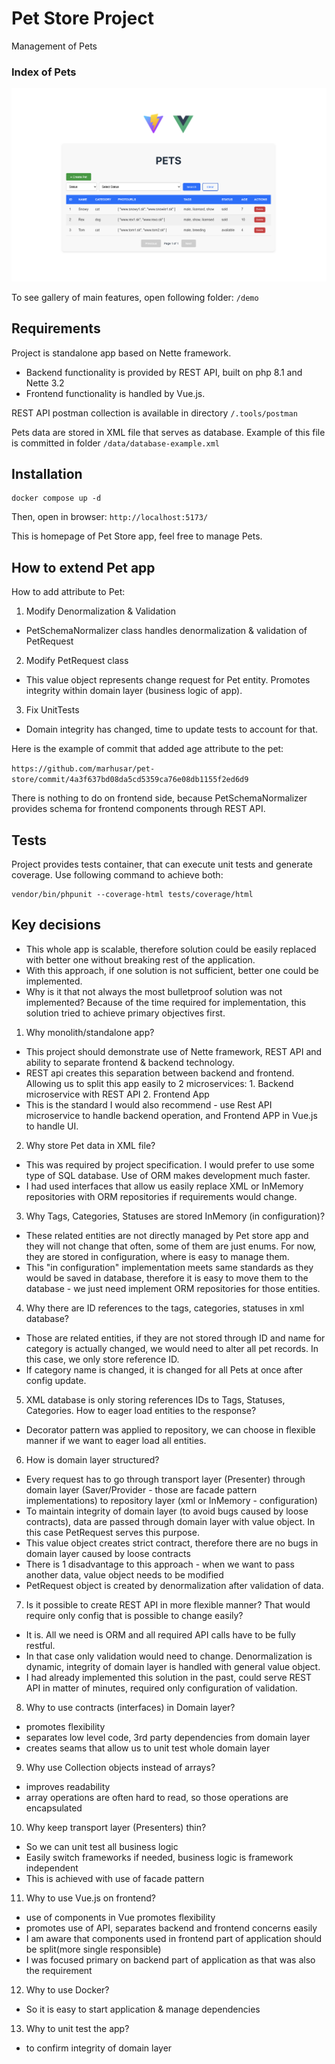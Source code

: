 Pet Store Project
=================

Management of Pets

### Index of Pets
![Index of Pets](demo/index-of-pets.png)

To see gallery of main features, open following folder:
`/demo`

Requirements
------------

Project is standalone app based on Nette framework.
* Backend functionality is provided by REST API, built on php 8.1 and Nette 3.2
* Frontend functionality is handled by Vue.js.

REST API postman collection is available in directory `/.tools/postman`

Pets data are stored in XML file that serves as database.
Example of this file is committed in folder `/data/database-example.xml`

Installation
------------

```
docker compose up -d
```

Then, open in browser:
`http://localhost:5173/`

This is homepage of Pet Store app, feel free to manage Pets.

How to extend Pet app
------------

How to add attribute to Pet:

1. Modify Denormalization & Validation
- PetSchemaNormalizer class handles denormalization & validation of PetRequest
2. Modify PetRequest class
- This value object represents change request for Pet entity. Promotes integrity within domain layer (business logic of app).
3. Fix UnitTests
- Domain integrity has changed, time to update tests to account for that.

Here is the example of commit that added age attribute to the pet:

`https://github.com/marhusar/pet-store/commit/4a3f637bd08da5cd5359ca76e08db1155f2ed6d9`

There is nothing to do on frontend side, because PetSchemaNormalizer provides schema for frontend components through REST API.

Tests
------------

Project provides tests container, that can execute unit tests and generate coverage.
Use following command to achieve both:
```
vendor/bin/phpunit --coverage-html tests/coverage/html
```

Key decisions
------------

- This whole app is scalable, therefore solution could be easily replaced with better one without breaking rest of the application.
- With this approach, if one solution is not sufficient, better one could be implemented.
- Why is it that not always the most bulletproof solution was not implemented? Because of the time required for implementation, this solution tried to achieve primary objectives first.

1. Why monolith/standalone app?

- This project should demonstrate use of Nette framework, REST API and ability to separate frontend & backend technology.
- REST api creates this separation between backend and frontend. Allowing us to split this app easily to 2 microservices: 1. Backend microservice with REST API 2. Frontend App
- This is the standard I would also recommend - use Rest API microservice to handle backend operation, and Frontend APP in Vue.js to handle UI.

2. Why store Pet data in XML file?

- This was required by project specification. I would prefer to use some type of SQL database. Use of ORM makes development much faster.
- I had used interfaces that allow us easily replace XML or InMemory repositories with ORM repositories if requirements would change.

3. Why Tags, Categories, Statuses are stored InMemory (in configuration)?

- These related entities are not directly managed by Pet store app and they will not change that often, some of them are just enums. For now, they are stored in configuration, where is easy to manage them.
- This "in configuration" implementation meets same standards as they would be saved in database, therefore it is easy to move them to the database - we just need implement ORM repositories for those entities.

4. Why there are ID references to the tags, categories, statuses in xml database?

- Those are related entities, if they are not stored through ID and name for category is actually changed, we would need to alter all pet records. In this case, we only store reference ID.
- If category name is changed, it is changed for all Pets at once after config update.

5. XML database is only storing references IDs to Tags, Statuses, Categories. How to eager load entities to the response?
- Decorator pattern was applied to repository, we can choose in flexible manner if we want to eager load all entities.

6. How is domain layer structured?

- Every request has to go through transport layer (Presenter) through domain layer (Saver/Provider - those are facade pattern implementations) to repository layer (xml or InMemory - configuration)
- To maintain integrity of domain layer (to avoid bugs caused by loose contracts), data are passed through domain layer with value object. In this case PetRequest serves this purpose.
- This value object creates strict contract, therefore there are no bugs in domain layer caused by loose contracts
- There is 1 disadvantage to this approach - when we want to pass another data, value object needs to be modified
- PetRequest object is created by denormalization after validation of data.

7. Is it possible to create REST API in more flexible manner? That would require only config that is possible to change easily?
- It is. All we need is ORM and all required API calls have to be fully restful.
- In that case only validation would need to change. Denormalization is dynamic, integrity of domain layer is handled with general value object.
- I had already implemented this solution in the past, could serve REST API in matter of minutes, required only configuration of validation.

8. Why to use contracts (interfaces) in Domain layer?
- promotes flexibility
- separates low level code, 3rd party dependencies from domain layer
- creates seams that allow us to unit test whole domain layer

9. Why use Collection objects instead of arrays?
- improves readability
- array operations are often hard to read, so those operations are encapsulated

10. Why keep transport layer (Presenters) thin?
- So we can unit test all business logic
- Easily switch frameworks if needed, business logic is framework independent
- This is achieved with use of facade pattern

11. Why to use Vue.js on frontend?
- use of components in Vue promotes flexibility
- promotes use of API, separates backend and frontend concerns easily
- I am aware that components used in frontend part of application should be split(more single responsible)
- I was focused primary on backend part of application as that was also the requirement

12. Why to use Docker?
- So it is easy to start application & manage dependencies

13. Why to unit test the app?
- to confirm integrity of domain layer
